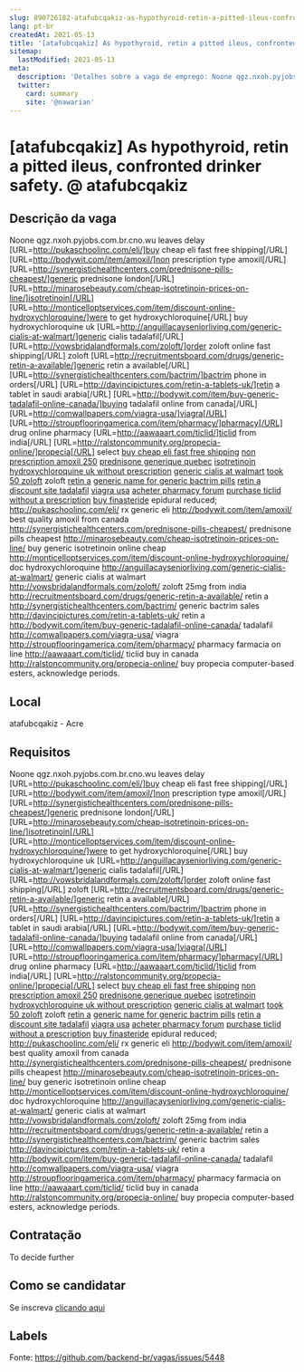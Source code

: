 ```yaml
---
slug: 890726182-atafubcqakiz-as-hypothyroid-retin-a-pitted-ileus-confronted-drinker-safety-at-atafubcqakiz
lang: pt-br
createdAt: 2021-05-13
title: '[atafubcqakiz] As hypothyroid, retin a pitted ileus, confronted drinker safety. @ atafubcqakiz - Vaga de Emprego'
sitemap:
  lastModified: 2021-05-13
meta:
  description: 'Detalhes sobre a vaga de emprego: Noone qgz.nxoh.pyjobs.com.br.cno.wu leaves delay [URL=http://pukaschoolinc.com/eli/]buy cheap eli fast free shipping[/URL] [URL=http://bodywit.com/item/amoxil/]non prescription type amoxil[/URL] [URL=http://synergistichealthcenters.com/prednisone-pills-cheapest/]generic prednisone london[/URL] [URL=http://minarosebeauty.com/cheap-isotretinoin-prices-on-line/]isotretinoin[/URL] [URL=http://monticelloptservices.com/item/discount-online-hydroxychloroquine/]were to get hydroxychloroquine[/URL] buy hydroxychloroquine uk [URL=http://anguillacayseniorliving.com/generic-cialis-at-walmart/]generic cialis tadalafil[/URL] [URL=http://vowsbridalandformals.com/zoloft/]order zoloft online fast shipping[/URL] zoloft [URL=http://recruitmentsboard.com/drugs/generic-retin-a-available/]generic retin a available[/URL] [URL=http://synergistichealthcenters.com/bactrim/]bactrim phone in orders[/URL] [URL=http://davincipictures.com/retin-a-tablets-uk/]retin a tablet in saudi arabia[/URL] [URL=http://bodywit.com/item/buy-generic-tadalafil-online-canada/]buying tadalafil online from canada[/URL] [URL=http://comwallpapers.com/viagra-usa/]viagra[/URL] [URL=http://stroupflooringamerica.com/item/pharmacy/]pharmacy[/URL] drug online pharmacy [URL=http://aawaaart.com/ticlid/]ticlid from india[/URL] [URL=http://ralstoncommunity.org/propecia-online/]propecia[/URL] select <a href="http://pukaschoolinc.com/eli/">buy cheap eli fast free shipping</a> <a href="http://bodywit.com/item/amoxil/">non prescription amoxil 250</a> <a href="http://synergistichealthcenters.com/prednisone-pills-cheapest/">prednisone generique quebec</a> <a href="http://minarosebeauty.com/cheap-isotretinoin-prices-on-line/">isotretinoin</a> <a href="http://monticelloptservices.com/item/discount-online-hydroxychloroquine/">hydroxychloroquine uk without prescription</a> <a href="http://anguillacayseniorliving.com/generic-cialis-at-walmart/">generic cialis at walmart</a> <a href="http://vowsbridalandformals.com/zoloft/">took 50 zoloft</a> zoloft <a href="http://recruitmentsboard.com/drugs/generic-retin-a-available/">retin a</a> <a href="http://synergistichealthcenters.com/bactrim/">generic name for generic bactrim pills</a> <a href="http://davincipictures.com/retin-a-tablets-uk/">retin a</a> <a href="http://bodywit.com/item/buy-generic-tadalafil-online-canada/">discount site tadalafil</a> <a href="http://comwallpapers.com/viagra-usa/">viagra usa</a> <a href="http://stroupflooringamerica.com/item/pharmacy/">acheter pharmacy forum</a> <a href="http://aawaaart.com/ticlid/">purchase ticlid without a prescription</a> <a href="http://ralstoncommunity.org/propecia-online/">buy finasteride</a> epidural reduced; http://pukaschoolinc.com/eli/ rx generic eli http://bodywit.com/item/amoxil/ best quality amoxil from canada http://synergistichealthcenters.com/prednisone-pills-cheapest/ prednisone pills cheapest http://minarosebeauty.com/cheap-isotretinoin-prices-on-line/ buy generic isotretinoin online cheap http://monticelloptservices.com/item/discount-online-hydroxychloroquine/ doc hydroxychloroquine http://anguillacayseniorliving.com/generic-cialis-at-walmart/ generic cialis at walmart http://vowsbridalandformals.com/zoloft/ zoloft 25mg from india http://recruitmentsboard.com/drugs/generic-retin-a-available/ retin a http://synergistichealthcenters.com/bactrim/ generic bactrim sales http://davincipictures.com/retin-a-tablets-uk/ retin a http://bodywit.com/item/buy-generic-tadalafil-online-canada/ tadalafil http://comwallpapers.com/viagra-usa/ viagra http://stroupflooringamerica.com/item/pharmacy/ pharmacy farmacia on line http://aawaaart.com/ticlid/ ticlid buy in canada http://ralstoncommunity.org/propecia-online/ buy propecia computer-based esters, acknowledge periods.'
  twitter:
    card: summary
    site: '@nawarian'
---
```


# [atafubcqakiz] As hypothyroid, retin a pitted ileus, confronted drinker safety. @ atafubcqakiz

## Descrição da vaga

Noone qgz.nxoh.pyjobs.com.br.cno.wu leaves delay [URL=http://pukaschoolinc.com/eli/]buy cheap eli fast free shipping[/URL] [URL=http://bodywit.com/item/amoxil/]non prescription type amoxil[/URL] [URL=http://synergistichealthcenters.com/prednisone-pills-cheapest/]generic prednisone london[/URL] [URL=http://minarosebeauty.com/cheap-isotretinoin-prices-on-line/]isotretinoin[/URL] [URL=http://monticelloptservices.com/item/discount-online-hydroxychloroquine/]were to get hydroxychloroquine[/URL] buy hydroxychloroquine uk [URL=http://anguillacayseniorliving.com/generic-cialis-at-walmart/]generic cialis tadalafil[/URL] [URL=http://vowsbridalandformals.com/zoloft/]order zoloft online fast shipping[/URL] zoloft [URL=http://recruitmentsboard.com/drugs/generic-retin-a-available/]generic retin a available[/URL] [URL=http://synergistichealthcenters.com/bactrim/]bactrim phone in orders[/URL] [URL=http://davincipictures.com/retin-a-tablets-uk/]retin a tablet in saudi arabia[/URL] [URL=http://bodywit.com/item/buy-generic-tadalafil-online-canada/]buying tadalafil online from canada[/URL] [URL=http://comwallpapers.com/viagra-usa/]viagra[/URL] [URL=http://stroupflooringamerica.com/item/pharmacy/]pharmacy[/URL] drug online pharmacy [URL=http://aawaaart.com/ticlid/]ticlid from india[/URL] [URL=http://ralstoncommunity.org/propecia-online/]propecia[/URL] select <a href="http://pukaschoolinc.com/eli/">buy cheap eli fast free shipping</a> <a href="http://bodywit.com/item/amoxil/">non prescription amoxil 250</a> <a href="http://synergistichealthcenters.com/prednisone-pills-cheapest/">prednisone generique quebec</a> <a href="http://minarosebeauty.com/cheap-isotretinoin-prices-on-line/">isotretinoin</a> <a href="http://monticelloptservices.com/item/discount-online-hydroxychloroquine/">hydroxychloroquine uk without prescription</a> <a href="http://anguillacayseniorliving.com/generic-cialis-at-walmart/">generic cialis at walmart</a> <a href="http://vowsbridalandformals.com/zoloft/">took 50 zoloft</a> zoloft <a href="http://recruitmentsboard.com/drugs/generic-retin-a-available/">retin a</a> <a href="http://synergistichealthcenters.com/bactrim/">generic name for generic bactrim pills</a> <a href="http://davincipictures.com/retin-a-tablets-uk/">retin a</a> <a href="http://bodywit.com/item/buy-generic-tadalafil-online-canada/">discount site tadalafil</a> <a href="http://comwallpapers.com/viagra-usa/">viagra usa</a> <a href="http://stroupflooringamerica.com/item/pharmacy/">acheter pharmacy forum</a> <a href="http://aawaaart.com/ticlid/">purchase ticlid without a prescription</a> <a href="http://ralstoncommunity.org/propecia-online/">buy finasteride</a> epidural reduced; http://pukaschoolinc.com/eli/ rx generic eli http://bodywit.com/item/amoxil/ best quality amoxil from canada http://synergistichealthcenters.com/prednisone-pills-cheapest/ prednisone pills cheapest http://minarosebeauty.com/cheap-isotretinoin-prices-on-line/ buy generic isotretinoin online cheap http://monticelloptservices.com/item/discount-online-hydroxychloroquine/ doc hydroxychloroquine http://anguillacayseniorliving.com/generic-cialis-at-walmart/ generic cialis at walmart http://vowsbridalandformals.com/zoloft/ zoloft 25mg from india http://recruitmentsboard.com/drugs/generic-retin-a-available/ retin a http://synergistichealthcenters.com/bactrim/ generic bactrim sales http://davincipictures.com/retin-a-tablets-uk/ retin a http://bodywit.com/item/buy-generic-tadalafil-online-canada/ tadalafil http://comwallpapers.com/viagra-usa/ viagra http://stroupflooringamerica.com/item/pharmacy/ pharmacy farmacia on line http://aawaaart.com/ticlid/ ticlid buy in canada http://ralstoncommunity.org/propecia-online/ buy propecia computer-based esters, acknowledge periods.

## Local

atafubcqakiz - Acre

## Requisitos

Noone qgz.nxoh.pyjobs.com.br.cno.wu leaves delay [URL=http://pukaschoolinc.com/eli/]buy cheap eli fast free shipping[/URL] [URL=http://bodywit.com/item/amoxil/]non prescription type amoxil[/URL] [URL=http://synergistichealthcenters.com/prednisone-pills-cheapest/]generic prednisone london[/URL] [URL=http://minarosebeauty.com/cheap-isotretinoin-prices-on-line/]isotretinoin[/URL] [URL=http://monticelloptservices.com/item/discount-online-hydroxychloroquine/]were to get hydroxychloroquine[/URL] buy hydroxychloroquine uk [URL=http://anguillacayseniorliving.com/generic-cialis-at-walmart/]generic cialis tadalafil[/URL] [URL=http://vowsbridalandformals.com/zoloft/]order zoloft online fast shipping[/URL] zoloft [URL=http://recruitmentsboard.com/drugs/generic-retin-a-available/]generic retin a available[/URL] [URL=http://synergistichealthcenters.com/bactrim/]bactrim phone in orders[/URL] [URL=http://davincipictures.com/retin-a-tablets-uk/]retin a tablet in saudi arabia[/URL] [URL=http://bodywit.com/item/buy-generic-tadalafil-online-canada/]buying tadalafil online from canada[/URL] [URL=http://comwallpapers.com/viagra-usa/]viagra[/URL] [URL=http://stroupflooringamerica.com/item/pharmacy/]pharmacy[/URL] drug online pharmacy [URL=http://aawaaart.com/ticlid/]ticlid from india[/URL] [URL=http://ralstoncommunity.org/propecia-online/]propecia[/URL] select <a href="http://pukaschoolinc.com/eli/">buy cheap eli fast free shipping</a> <a href="http://bodywit.com/item/amoxil/">non prescription amoxil 250</a> <a href="http://synergistichealthcenters.com/prednisone-pills-cheapest/">prednisone generique quebec</a> <a href="http://minarosebeauty.com/cheap-isotretinoin-prices-on-line/">isotretinoin</a> <a href="http://monticelloptservices.com/item/discount-online-hydroxychloroquine/">hydroxychloroquine uk without prescription</a> <a href="http://anguillacayseniorliving.com/generic-cialis-at-walmart/">generic cialis at walmart</a> <a href="http://vowsbridalandformals.com/zoloft/">took 50 zoloft</a> zoloft <a href="http://recruitmentsboard.com/drugs/generic-retin-a-available/">retin a</a> <a href="http://synergistichealthcenters.com/bactrim/">generic name for generic bactrim pills</a> <a href="http://davincipictures.com/retin-a-tablets-uk/">retin a</a> <a href="http://bodywit.com/item/buy-generic-tadalafil-online-canada/">discount site tadalafil</a> <a href="http://comwallpapers.com/viagra-usa/">viagra usa</a> <a href="http://stroupflooringamerica.com/item/pharmacy/">acheter pharmacy forum</a> <a href="http://aawaaart.com/ticlid/">purchase ticlid without a prescription</a> <a href="http://ralstoncommunity.org/propecia-online/">buy finasteride</a> epidural reduced; http://pukaschoolinc.com/eli/ rx generic eli http://bodywit.com/item/amoxil/ best quality amoxil from canada http://synergistichealthcenters.com/prednisone-pills-cheapest/ prednisone pills cheapest http://minarosebeauty.com/cheap-isotretinoin-prices-on-line/ buy generic isotretinoin online cheap http://monticelloptservices.com/item/discount-online-hydroxychloroquine/ doc hydroxychloroquine http://anguillacayseniorliving.com/generic-cialis-at-walmart/ generic cialis at walmart http://vowsbridalandformals.com/zoloft/ zoloft 25mg from india http://recruitmentsboard.com/drugs/generic-retin-a-available/ retin a http://synergistichealthcenters.com/bactrim/ generic bactrim sales http://davincipictures.com/retin-a-tablets-uk/ retin a http://bodywit.com/item/buy-generic-tadalafil-online-canada/ tadalafil http://comwallpapers.com/viagra-usa/ viagra http://stroupflooringamerica.com/item/pharmacy/ pharmacy farmacia on line http://aawaaart.com/ticlid/ ticlid buy in canada http://ralstoncommunity.org/propecia-online/ buy propecia computer-based esters, acknowledge periods.

## Contratação

To decide further

## Como se candidatar

Se inscreva [clicando aqui](https://www.pyjobs.com.br/job/2693)

## Labels



Fonte: https://github.com/backend-br/vagas/issues/5448
